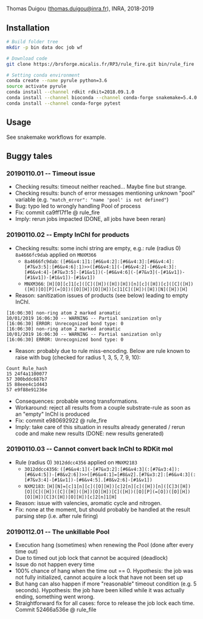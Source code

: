 # 

Thomas Duigou (thomas.duigou@inra.fr), INRA, 2018-2019

## Installation
```bash
# Build folder tree
mkdir -p bin data doc job wf

# Download code
git clone https://brsforge.micalis.fr/RP3/rule_fire.git bin/rule_fire

# Setting conda environment
conda create --name pyrule python=3.6
source activate pyrule
conda install --channel rdkit rdkit=2018.09.1.0
conda install --channel bioconda --channel conda-forge snakemake=5.4.0
conda install --channel conda-forge pytest
```

## Usage
See snakemake workflows for example.

## Buggy tales

### 20190110.01 -- Timeout issue
  * Checking results: timeout neither reached... Maybe fine but strange.
  * Checking results: bunch of error messages mentioning unknown "pool" variable (e.g. `"match_error": "name 'pool' is not defined"`)
  * Bug: typo led to wrongly handling Pool of process
  * Fix: commit ca9ff17f1e @ rule_fire
  * Imply: rerun jobs impacted (DONE, all jobs have been reran)

### 20190110.02 -- Empty InChI for products
  * Checking results: some inchi string are empty, e.g.: rule (radius 0) `8a4666fc9dab` applied on `MNXM366`
    - `8a4666fc9dab`: `([#6&v4:1]1:[#6&v4:2]:[#6&v4:3]:[#6&v4:4]:[#7&v3:5]:[#6&v4:6]:1)>>([#6&v4:1](-[#6&v4:2]-[#6&v4:3]:[#6&v4:4]-[#7&v3:5]-[#1&v1])(-[#6&v4:6](-[#7&v3](-[#1&v1])-[#1&v1])-[#1&v1])-[#1&v1])`
    - `MNXM366`: `[H][O][c]1[c]([C]([H])([H])[H])[n][c]([H])[c]([C]([H])([H])[O][P](=[O])([O][H])[O][H])[c]1[C]([H])([H])[N]([H])[H]`
  * Reason: sanitization issues of products (see below) leading to empty InChI.
  ```
  [16:06:30] non-ring atom 2 marked aromatic
  10/01/2019 16:06:30 -- WARNING -- Partial sanization only
  [16:06:30] ERROR: Unrecognized bond type: 0
  [16:06:30] non-ring atom 2 marked aromatic
  10/01/2019 16:06:30 -- WARNING -- Partial sanization only
  [16:06:30] ERROR: Unrecognized bond type: 0
  ```
  * Reason: probably due to rule miss-encoding. Below are rule known to raise with bug (checked for radius 1, 3, 5, 7, 9, 10):
  ```
  Count Rule_hash
  15 24f4a1100077
  57 300bddc687b7
  15 88eee4c1d443
  57 e9f88e91236e
  ```
  * Consequences: probable wrong transformations.
  * Workaround: reject all results from a couple substrate-rule as soon as an "empty" InChI is produced
  * Fix: commit e980692922 @ rule_fire
  * Imply: take care of this situation in results already generated / rerun code and make new results (DONE: new results generated)

### 20190110.03 -- Cannot convert back InChI to RDKit mol
  * Rule (radius 0) `3012ddcc4356` applied on `MNXM2183`
    - `3012ddcc4356`: `([#6&v4:1](-[#7&v3:2]:[#6&v4:3](:[#7&v3:4]):[#6&v4:5])-[#8&v2:6])>>([#6&v4:1]=[#8&v2].[#7&v3:2]:[#6&v4:3](:[#7&v3:4]-[#1&v1])-[#6&v4:5].[#8&v2:6]-[#1&v1])`
    - `NXM2183`: `[H][N]=[c]1[n][c]([O][H])[c]2[n][c]([H])[n]([C]3([H])[O][C]([H])([C]([H])([H])[O][H])[C]([H])([O][P](=[O])([O][H])[O][H])[C]3([H])[O][H])[c]2[n]1[H]`
  * Reason: issue with valencies, aromatic cycle and nitrogen.
  * Fix: none at the moment, but should probably be handled at the result parsing step (i.e. after rule firing)

### 20190112.01 -- The unkillable Pool
  * Execution hang (sometimes) when renewing the Pool (done after every time out)
  * Due to timed out job lock that cannot be acquired (deadlock)
  * Issue do not happen every time
  * 100% chance of hang when the time out == 0. Hypothesis: the job was not fully initialized, cannot acquire a lock that have not been set up
  * But hang can also happen if more "reasonable" timeout condition (e.g. 5 seconds). Hypothesis: the job have been killed while it was actually ending, something went wrong.
  * Straightforward fix for all cases: force to release the job lock each time. Commit 52466a536e @ rule_file

